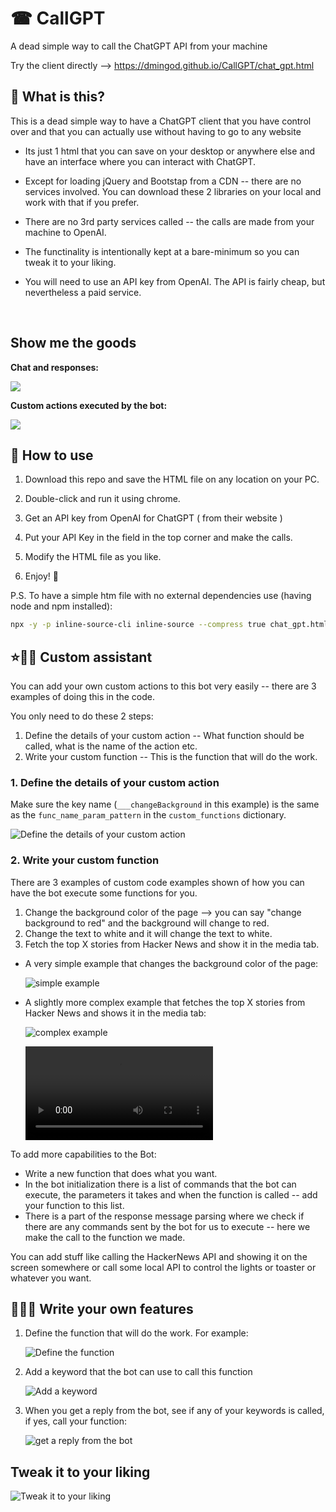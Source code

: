 # ☎ CallGPT

A dead simple way to call the ChatGPT API from your machine

Try the client directly --> <https://dmingod.github.io/CallGPT/chat_gpt.html>

## 👀 What is this?

This is a dead simple way to have a ChatGPT client that you have control over and that you can actually use without having to go to any website

- Its just 1 html that you can save on your desktop or anywhere else and have an interface where you can interact with ChatGPT.

- Except for loading jQuery and Bootstap from a CDN -- there are no services involved. You can download these 2 libraries on your local and work with that if you prefer.

- There are no 3rd party services called  -- the calls are made from your machine to OpenAI.

- The functinality is intentionally kept at a bare-minimum so you can tweak it to your liking.

- You will need to use an API key from OpenAI. The API is fairly cheap, but nevertheless a paid service.

<br/>

## Show me the goods

**Chat and responses:**

<img src="./readme_media/img-v6.jpg" />

**Custom actions executed by the bot:**

<img src="./readme_media/img-v5.jpg" />

## 🤔 How to use

1. Download this repo and save the HTML file on any location on your PC.

2. Double-click and run it using chrome.

3. Get an API key from OpenAI for ChatGPT ( from their website )

4. Put your API Key in the field in the top corner and make the calls.

5. Modify the HTML file as you like.

6. Enjoy! 🙂

P.S.
    To have a simple htm file with no external dependencies use (having node and npm installed):

```bash
npx -y -p inline-source-cli inline-source --compress true chat_gpt.html chatGpt.html
```

## ⭐🤖🏃 Custom assistant

You can add your own custom actions to this bot very easily -- there are 3 examples of doing this in the code.

You only need to do these 2 steps:

1. Define the details of your custom action -- What function should be called, what is the name of the action etc.
2. Write your custom function -- This is the function that will do the work.

### 1. Define the details of your custom action

Make sure the key name (`___changeBackground` in this example) is the same as the `func_name_param_pattern` in the `custom_functions` dictionary.

![Define the details of your custom action](./readme_media/custom_bot_v4.png)

### 2. Write your custom function

There are 3 examples of custom code examples shown of how you can have the bot execute some functions for you.

1. Change the background color of the page --> you can say "change background to red" and the background will change to red.
2. Change the text to white and it will change the text to white.
3. Fetch the top X stories from Hacker News and show it in the media tab.

- A very simple example that changes the background color of the page:

  ![simple example](./readme_media/custom_bot_v5.png)

- A slightly more complex example that fetches the top X stories from Hacker News and shows it in the media tab:

  ![complex example](./readme_media/custom_bot_v6.png)

  <video src="https://user-images.githubusercontent.com/902512/223128048-3af67900-f3b4-4aad-809c-77bb7e476d94.mov" controls></video>

To add more capabilities to the Bot:

- Write a new function that does what you want.
- In the bot initialization there is a list of commands that the bot can execute, the parameters it takes and when the function is called -- add your function to this list.
- There is a part of the response message parsing where we check if there are any commands sent by the bot for us to execute -- here we make the call to the function we made.

You can add stuff like calling the HackerNews API and showing it on the screen somewhere or call some local API to
control the lights or toaster or whatever you want.

## 📝💪🏼 Write your own features

1. Define the function that will do the work. For example:

   ![Define the function](./readme_media/custom_bot_v1.png)

1. Add a keyword that the bot can use to call this function

   ![Add a keyword](./readme_media/custom_bot_v2.png)

1. When you get a reply from the bot, see if any of your keywords is called, if yes, call your function:

   ![get a reply from the bot](./readme_media/custom_bot_v3.png)

## Tweak it to your liking

![Tweak it to your liking](./readme_media/image-v3.png)
